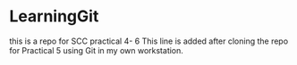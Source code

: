 # LearningGit
this is a repo for SCC practical 4- 6
This line is added after cloning the repo for Practical 5 using Git in my own workstation.